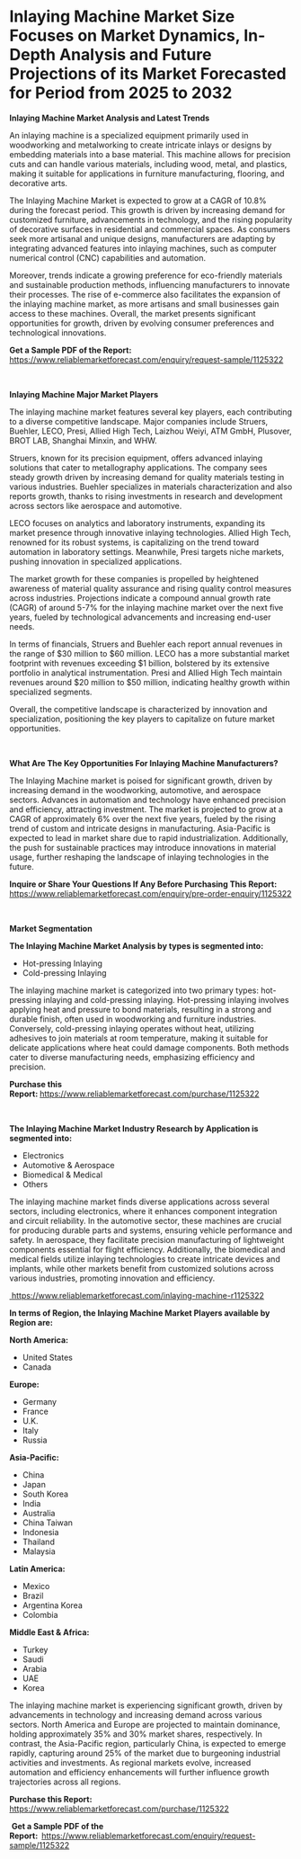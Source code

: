 <p><h1>Inlaying Machine Market Size Focuses on Market Dynamics, In-Depth Analysis and Future Projections of its Market Forecasted for Period from 2025 to 2032</h1></p><p><strong>Inlaying Machine Market Analysis and Latest Trends</strong></p>
<p><p>An inlaying machine is a specialized equipment primarily used in woodworking and metalworking to create intricate inlays or designs by embedding materials into a base material. This machine allows for precision cuts and can handle various materials, including wood, metal, and plastics, making it suitable for applications in furniture manufacturing, flooring, and decorative arts.</p><p>The Inlaying Machine Market is expected to grow at a CAGR of 10.8% during the forecast period. This growth is driven by increasing demand for customized furniture, advancements in technology, and the rising popularity of decorative surfaces in residential and commercial spaces. As consumers seek more artisanal and unique designs, manufacturers are adapting by integrating advanced features into inlaying machines, such as computer numerical control (CNC) capabilities and automation.</p><p>Moreover, trends indicate a growing preference for eco-friendly materials and sustainable production methods, influencing manufacturers to innovate their processes. The rise of e-commerce also facilitates the expansion of the inlaying machine market, as more artisans and small businesses gain access to these machines. Overall, the market presents significant opportunities for growth, driven by evolving consumer preferences and technological innovations.</p></p>
<p><strong>Get a Sample PDF of the Report:&nbsp;</strong> <a href="https://www.reliablemarketforecast.com/enquiry/request-sample/1125322?utm_campaign=2792&utm_medium=2&utm_source=Github&utm_content=ia&utm_term=16042025&utm_id=inlaying-machine">https://www.reliablemarketforecast.com/enquiry/request-sample/1125322</a></p>
<p>&nbsp;</p>
<p><strong>Inlaying Machine Major Market Players</strong></p>
<p><p>The inlaying machine market features several key players, each contributing to a diverse competitive landscape. Major companies include Struers, Buehler, LECO, Presi, Allied High Tech, Laizhou Weiyi, ATM GmbH, Plusover, BROT LAB, Shanghai Minxin, and WHW. </p><p>Struers, known for its precision equipment, offers advanced inlaying solutions that cater to metallography applications. The company sees steady growth driven by increasing demand for quality materials testing in various industries. Buehler specializes in materials characterization and also reports growth, thanks to rising investments in research and development across sectors like aerospace and automotive.</p><p>LECO focuses on analytics and laboratory instruments, expanding its market presence through innovative inlaying technologies. Allied High Tech, renowned for its robust systems, is capitalizing on the trend toward automation in laboratory settings. Meanwhile, Presi targets niche markets, pushing innovation in specialized applications.</p><p>The market growth for these companies is propelled by heightened awareness of material quality assurance and rising quality control measures across industries. Projections indicate a compound annual growth rate (CAGR) of around 5-7% for the inlaying machine market over the next five years, fueled by technological advancements and increasing end-user needs.</p><p>In terms of financials, Struers and Buehler each report annual revenues in the range of $30 million to $60 million. LECO has a more substantial market footprint with revenues exceeding $1 billion, bolstered by its extensive portfolio in analytical instrumentation. Presi and Allied High Tech maintain revenues around $20 million to $50 million, indicating healthy growth within specialized segments.</p><p>Overall, the competitive landscape is characterized by innovation and specialization, positioning the key players to capitalize on future market opportunities.</p></p>
<p>&nbsp;</p>
<p><strong>What Are The Key Opportunities For Inlaying Machine Manufacturers?</strong></p>
<p><p>The Inlaying Machine market is poised for significant growth, driven by increasing demand in the woodworking, automotive, and aerospace sectors. Advances in automation and technology have enhanced precision and efficiency, attracting investment. The market is projected to grow at a CAGR of approximately 6% over the next five years, fueled by the rising trend of custom and intricate designs in manufacturing. Asia-Pacific is expected to lead in market share due to rapid industrialization. Additionally, the push for sustainable practices may introduce innovations in material usage, further reshaping the landscape of inlaying technologies in the future.</p></p>
<p><strong>Inquire or Share Your Questions If Any Before Purchasing This Report:</strong> <a href="https://www.reliablemarketforecast.com/enquiry/pre-order-enquiry/1125322?utm_campaign=2792&utm_medium=2&utm_source=Github&utm_content=ia&utm_term=16042025&utm_id=inlaying-machine">https://www.reliablemarketforecast.com/enquiry/pre-order-enquiry/1125322</a></p>
<p>&nbsp;</p>
<p><strong>Market Segmentation</strong></p>
<p><strong>The Inlaying Machine Market Analysis by types is segmented into:</strong></p>
<p><ul><li>Hot-pressing Inlaying</li><li>Cold-pressing Inlaying</li></ul></p>
<p><p>The inlaying machine market is categorized into two primary types: hot-pressing inlaying and cold-pressing inlaying. Hot-pressing inlaying involves applying heat and pressure to bond materials, resulting in a strong and durable finish, often used in woodworking and furniture industries. Conversely, cold-pressing inlaying operates without heat, utilizing adhesives to join materials at room temperature, making it suitable for delicate applications where heat could damage components. Both methods cater to diverse manufacturing needs, emphasizing efficiency and precision.</p></p>
<p><strong>Purchase this Report:&nbsp;</strong><a href="https://www.reliablemarketforecast.com/purchase/1125322?utm_campaign=2792&utm_medium=2&utm_source=Github&utm_content=ia&utm_term=16042025&utm_id=inlaying-machine">https://www.reliablemarketforecast.com/purchase/1125322</a></p>
<p>&nbsp;</p>
<p><strong>The Inlaying Machine Market Industry Research by Application is segmented into:</strong></p>
<p><ul><li>Electronics</li><li>Automotive & Aerospace</li><li>Biomedical & Medical</li><li>Others</li></ul></p>
<p><p>The inlaying machine market finds diverse applications across several sectors, including electronics, where it enhances component integration and circuit reliability. In the automotive sector, these machines are crucial for producing durable parts and systems, ensuring vehicle performance and safety. In aerospace, they facilitate precision manufacturing of lightweight components essential for flight efficiency. Additionally, the biomedical and medical fields utilize inlaying technologies to create intricate devices and implants, while other markets benefit from customized solutions across various industries, promoting innovation and efficiency.</p></p>
<p><a href="https://www.reliablemarketforecast.com/inlaying-machine-r1125322?utm_campaign=2792&utm_medium=2&utm_source=Github&utm_content=ia&utm_term=16042025&utm_id=inlaying-machine">&nbsp;https://www.reliablemarketforecast.com/inlaying-machine-r1125322</a></p>
<p><strong>In terms of Region, the Inlaying Machine Market Players available by Region are:</strong></p>
<p>
    <p> <strong> North America: </strong>
        <ul>
            <li>United States</li>
            <li>Canada</li>
        </ul>
        </p> 
    <p> <strong> Europe: </strong>
        <ul>
            <li>Germany</li>
            <li>France</li>
            <li>U.K.</li>
            <li>Italy</li>
            <li>Russia</li>
        </ul>
        </p> 
    <p> <strong> Asia-Pacific: </strong>
        <ul>
            <li>China</li>
            <li>Japan</li>
            <li>South Korea</li>
            <li>India</li>
            <li>Australia</li>
            <li>China Taiwan</li>
            <li>Indonesia</li>
            <li>Thailand</li>
            <li>Malaysia</li>
        </ul>
        </p> 
    <p> <strong> Latin America: </strong>
        <ul>
            <li>Mexico</li>
            <li>Brazil</li>
            <li>Argentina Korea</li>
            <li>Colombia</li>
        </ul>
        </p> 
    <p> <strong> Middle East & Africa: </strong>
        <ul>
            <li>Turkey</li>
            <li>Saudi</li>
            <li>Arabia</li>
            <li>UAE</li>
            <li>Korea</li>
        </ul>
    </p>
    </p>
<p><p>The inlaying machine market is experiencing significant growth, driven by advancements in technology and increasing demand across various sectors. North America and Europe are projected to maintain dominance, holding approximately 35% and 30% market shares, respectively. In contrast, the Asia-Pacific region, particularly China, is expected to emerge rapidly, capturing around 25% of the market due to burgeoning industrial activities and investments. As regional markets evolve, increased automation and efficiency enhancements will further influence growth trajectories across all regions.</p></p>
<p><strong>Purchase this Report: </strong><a href="https://www.reliablemarketforecast.com/purchase/1125322?utm_campaign=2792&utm_medium=2&utm_source=Github&utm_content=ia&utm_term=16042025&utm_id=inlaying-machine">https://www.reliablemarketforecast.com/purchase/1125322</a></p>
<p>&nbsp;<strong>Get a Sample PDF of the Report:&nbsp;&nbsp;</strong><a href="https://www.reliablemarketforecast.com/enquiry/request-sample/1125322?utm_campaign=2792&utm_medium=2&utm_source=Github&utm_content=ia&utm_term=16042025&utm_id=inlaying-machine">https://www.reliablemarketforecast.com/enquiry/request-sample/1125322</a></p>
<p><strong></strong></p>
<p><p></p><p></p><p></p></p>